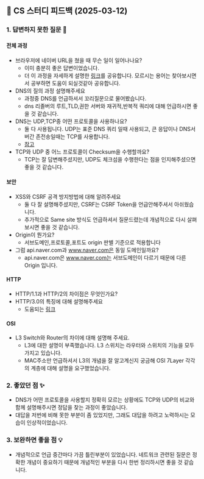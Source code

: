 ## 📌 CS 스터디 피드백 (2025-03-12)

### 1. 답변하지 못한 질문 📝

#### 전체 과정
- 브라우저에 네이버 URL을 쳤을 때 무슨 일이 일어나나요?
  - 이미 충분히 좋은 답변이었습니다. 
  - 더 이 과정을 자세하게 설명한 [링크](https://parksb.github.io/article/36.html)를 공유합니다. 모르시는 용어는 찾아보시면서 공부하면 도움이 되실것같아 공유합니다.
- DNS의 질의 과정 설명해주세요
  - 과정중 DNS를 언급하셔서 꼬리질문으로 물어봤습니다. 
  - dns 리졸버의 루트,TLD,권한 서버와 재귀적,반복적 쿼리에 대해 언급하시면 좋을 것 같습니다.
- DNS는 UDP,TCP중 어떤 프로토콜을 사용하나요?
  - 둘 다 사용됩니다. UDP는 표준 DNS 쿼리 일때 사용되고, 큰 응답이나 DNS서버간 존전송일때는 TCP를 사용합니다.
  - [참고](https://www.techtarget.com/searchnetworking/tip/Why-does-DNS-use-TCP-Port-53-and-UDP-Port-53)
- TCP와 UDP 중 어느 프로토콜이 Checksum을 수행할까요?
  - TCP는 잘 답변해주셨지만, UDP도 체크섬을 수행한다는 점을 인지해주셨으면 좋을 것 같습니다. 

#### 보안
- XSS와 CSRF 공격 방지방법에 대해 알려주세요
  - 둘 다 잘 설명해주셨지만, CSRF는 CSRF Token을 언급안해주셔서 아쉬웠습니다. 
  - 추가적으로 Same site 방식도 언급하셔서 질문드렸는데 개념적으로 다시 살펴보시면 좋을 것 같습니다. 
- Origin이 뭔가요?
  - 서브도메인,프로토콜,포트도 origin 판별 기준으로 적용합니다
- 그럼 api.naver.com과 www.naver.com은 동일 도메인일까요?
  - api.naver.com은 www.naver.com는 서브도메인이 다르기 때문에 다른 Origin 입니다.

#### HTTP
- HTTP/1.1과 HTTP/2의 차이점은 무엇인가요?
- HTTP/3.0의 특징에 대해 설명해주세요
  - 도움되는 [링크](https://www.linkedin.com/pulse/http-10-vs-11-20-30-swadhin-pattnaik/?trackingId=eM3KizCAQq2ZFLGZpwTA%2Bg%3D%3D)


#### OSI
- L3 Switch와 Router의 차이에 대해 설명해 주세요.
  - L3에 대한 설명이 부족했습니다. L3 스위치는 라우터와 스위치의 기능을 모두 가지고 있습니다. 
  - MAC주소만 언급하셔서 L3의 개념을 잘 알고계신지 궁금해 OSI 7Layer 각각의 계층에 대해 설명을 요구했었습니다.


### 2. 좋았던 점 ✨
- DNS가 어떤 프로토콜을 사용할지 정확히 모르는 상황에도 TCP와 UDP의 비교와 함께 설명해주시면 정답을 찾는 과정이 좋았습니다.
- 대답을 저번에 비해 못한 부분이 좀 있었지만, 그래도 대답을 하려고 노력하시는 모습이 인상적이었습니다.


### 3. 보완하면 좋을 점 💡
- 개념적으로 언급 중간마다 가끔 틀린부분이 있었습니다. 네트워크 관련된 질문은 정확한 개념이 중요하기 때문에 개념적인 부분을 다시 한번 정리하시면 좋을 것 같습니다.